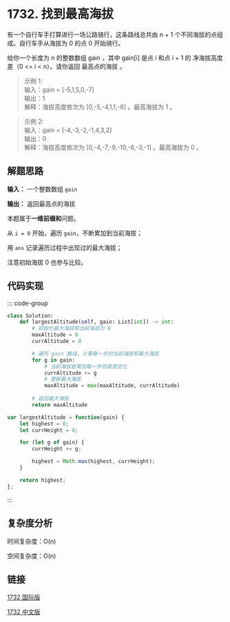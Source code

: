# 1732. 找到最高海拔 <Badge type="tip" text="Easy" />

有一个自行车手打算进行一场公路骑行，这条路线总共由 n + 1 个不同海拔的点组成。自行车手从海拔为 0 的点 0 开始骑行。

给你一个长度为 n 的整数数组 gain ，其中 gain[i] 是点 i 和点 i + 1 的 净海拔高度差（0 <= i < n）。请你返回 最高点的海拔 。

>示例 1:  
输入：gain = [-5,1,5,0,-7]   
输出：1   
解释：海拔高度依次为 [0,-5,-4,1,1,-6] 。最高海拔为 1 。

>示例 2:  
输入：gain = [-4,-3,-2,-1,4,3,2]   
输出：0   
解释：海拔高度依次为 [0,-4,-7,-9,-10,-6,-3,-1] 。最高海拔为 0 。

## 解题思路

**输入：** 一个整数数组 `gain`

**输出：** 返回最高点的海拔

本题属于**一维前缀和**问题。

从 `i = 0` 开始，遍历 `gain`，不断累加到当前海拔；

用 `ans` 记录遍历过程中出现过的最大海拔；

注意初始海拔 0 也参与比较。

## 代码实现

::: code-group

```python
class Solution:
    def largestAltitude(self, gain: List[int]) -> int:
        # 初始化最大海拔和当前海拔为 0
        maxAltitude = 0
        currAltitude = 0

        # 遍历 gain 数组，计算每一步的当前海拔和最大海拔
        for g in gain:
            # 当前海拔是累加每一步的高度变化
            currAltitude += g
            # 更新最大海拔
            maxAltitude = max(maxAltitude, currAltitude)
        
        # 返回最大海拔
        return maxAltitude
```

```javascript
var largestAltitude = function(gain) {
    let highest = 0;
    let currHeight = 0;

    for (let g of gain) {
        currHeight += g;

        highest = Math.max(highest, currHeight);
    }

    return highest;
};
```

:::

## 复杂度分析

时间复杂度：O(n)

空间复杂度：O(n)

## 链接

[1732 国际版](https://leetcode.com/problems/find-the-highest-altitude/)

[1732 中文版](https://leetcode.cn/problems/find-the-highest-altitude/)
